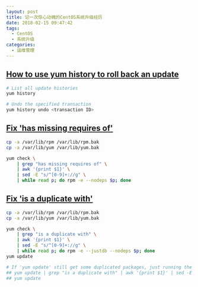 ```yaml
---
layout: post
title: 记一次惊心动魄的CentOS系统升级经历
date: 2018-02-15 09:47:42
tags:
  - CentOS
  - 系统升级
categories:
  - 运维管理
---
```


## [How to use yum history to roll back an update](https://access.redhat.com/solutions/64069)

```bash
# List all update histories
yum history

# Undo the specified transaction
yum history undo <transaction ID>
```

## [Fix 'has missing requires of'](https://www.linuxquestions.org/questions/linux-server-73/yum-update-errors-4175534903/#post5323670)

```bash
cp -a /var/lib/rpm /var/lib/rpm.bak
cp -a /var/lib/yum /var/lib/yum.bak

yum check \
    | grep "has missing requires of" \
    | awk '{print $1}' \
    | sed -E "s/^[0-9]+://g" \
    | while read p; do rpm -e --nodeps $p; done
```

## [Fix 'is a duplicate with'](https://community.centminmod.com/threads/yum-duplicates-problem.13129/#post-55753)

```bash
cp -a /var/lib/rpm /var/lib/rpm.bak
cp -a /var/lib/yum /var/lib/yum.bak

yum check \
    | grep "is a duplicate with" \
    | awk '{print $1}' \
    | sed -E "s/^[0-9]+://g" \
    | while read p; do rpm -e --justdb --nodeps $p; done
yum update

# If 'yum update' still get some duplicated packages, just running the following commands
## yum update | grep "is a duplicate with" | awk '{print $1}' | sed -E "s/^[0-9]+://g" | while read p; do rpm -e --justdb --nodeps $p; done
## yum update
```
